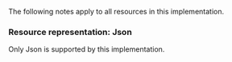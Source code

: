 
The following notes apply to all resources in this implementation.



### Resource representation: Json

Only Json is supported by this implementation.
